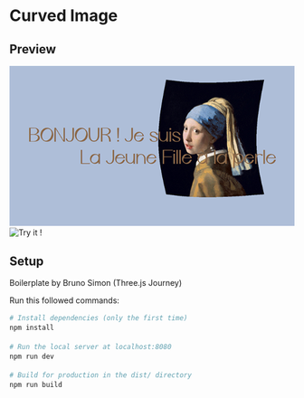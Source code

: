 # Curved Image

## Preview
![curved image : la jeune fille à la perle](https://github.com/valentinsld/curved-image/blob/main/thumbnail.png?raw=true)
![Try it !](https://lelab.valentinsld.fr/experiences/2021/02/curvedImage/)

## Setup
Boilerplate by Bruno Simon (Three.js Journey)

Run this followed commands:

``` bash
# Install dependencies (only the first time)
npm install

# Run the local server at localhost:8080
npm run dev

# Build for production in the dist/ directory
npm run build
```
